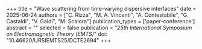 +++
title = "Wave scattering from time-varying dispersive interfaces"
date = 2025-06-24
authors = ["C. Rizza", "M. A. Vincenti", "A. Contestabile", "G. Castaldi", "V. Galdi", "M. Scalora"]
publication_types = ['paper-conference']
abstract = ""
selected = false
publication = "*25th International Symposium on Electromagnetic Theory (EMTS)*"
doi: "10.46620/URSIEMTS25/DCTE2694"
+++
